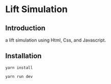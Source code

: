 # Lift Simulation

## Introduction

a lift simulation using Html, Css, and Javascript.

## Installation

```
yarn install
```

```
yarn run dev
```
